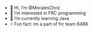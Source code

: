 - 👋 Hi, I’m @MoralesChriz
- 👀 I’m interested in FRC programming 
- 🌱 I’m currently learning Java
- ⚡ Fun fact: Im a part of frc team 6488

<!---
MoralesChriz/MoralesChriz is a ✨ special ✨ repository because its `README.md` (this file) appears on your GitHub profile.
You can click the Preview link to take a look at your changes.
--->
